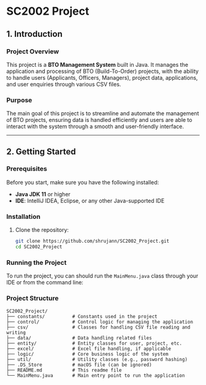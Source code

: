 # SC2002 Project

## 1. Introduction

### Project Overview

This project is a **BTO Management System** built in Java. It manages the application and processing of BTO (Build-To-Order) projects, with the ability to handle users (Applicants, Officers, Managers), project data, applications, and user enquiries through various CSV files.

### Purpose

The main goal of this project is to streamline and automate the management of BTO projects, ensuring data is handled efficiently and users are able to interact with the system through a smooth and user-friendly interface.

---

## 2. Getting Started

### Prerequisites

Before you start, make sure you have the following installed:

- **Java JDK 11** or higher
- **IDE**: IntelliJ IDEA, Eclipse, or any other Java-supported IDE

### Installation

1. Clone the repository:

    ```bash
    git clone https://github.com/shrujann/SC2002_Project.git
    cd SC2002_Project
    ```

### Running the Project

To run the project, you can should run the `MainMenu.java` class through your IDE or from the command line:

### Project Structure

```
SC2002_Project/
├── constants/          # Constants used in the project
├── control/            # Control logic for managing the application
├── csv/                # Classes for handling CSV file reading and writing
├── data/               # Data handling related files
├── entity/             # Entity classes for user, project, etc.
├── excel/              # Excel file handling, if applicable
├── logic/              # Core business logic of the system
├── util/               # Utility classes (e.g., password hashing)
├── .DS_Store           # macOS file (can be ignored)
├── README.md           # This readme file
└── MainMenu.java       # Main entry point to run the application
```
